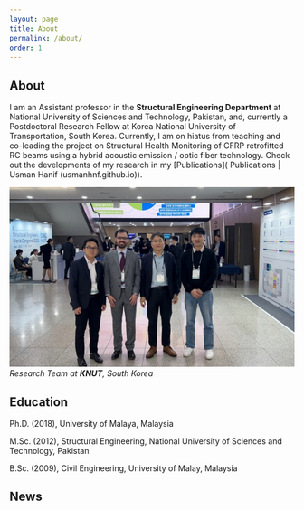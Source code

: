 ```yaml
---
layout: page
title: About
permalink: /about/
order: 1
---
```


## About

I am an Assistant professor in the **Structural Engineering Department** at National University of Sciences and Technology, Pakistan, and, currently a Postdoctoral Research Fellow at Korea National University of Transportation, South Korea. Currently, I am on hiatus from teaching and co-leading the project on Structural Health Monitoring of CFRP retrofitted RC beams using a hybrid acoustic emission / optic fiber technology. Check out the developments of my research in my 
[Publications]( Publications | Usman Hanif (usmanhnf.github.io)).


![ID](/assets/images/about_img.jpg "ID")
*Research Team at **KNUT**, South Korea*


## Education
Ph.D. (2018), University of Malaya, Malaysia

M.Sc. (2012), Structural Engineering, National University of Sciences and Technology, Pakistan

B.Sc. (2009), Civil Engineering, University of Malay, Malaysia

## News



  
